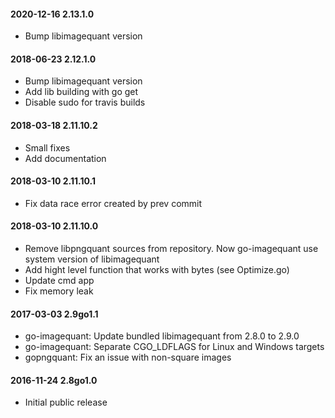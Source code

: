 #### 2020-12-16 2.13.1.0
* Bump libimagequant version

#### 2018-06-23 2.12.1.0
* Bump libimagequant version
* Add lib building with go get
* Disable sudo for travis builds

#### 2018-03-18 2.11.10.2
* Small fixes
* Add documentation

#### 2018-03-10 2.11.10.1
* Fix data race error created by prev commit

#### 2018-03-10 2.11.10.0
* Remove libpngquant sources from repository. Now go-imagequant use system version of libimagequant
* Add hight level function that works with bytes (see Optimize.go)
* Update cmd app
* Fix memory leak

#### 2017-03-03 2.9go1.1
* go-imagequant: Update bundled libimagequant from 2.8.0 to 2.9.0
* go-imagequant: Separate CGO_LDFLAGS for Linux and Windows targets
* gopngquant: Fix an issue with non-square images

#### 2016-11-24 2.8go1.0
 * Initial public release
